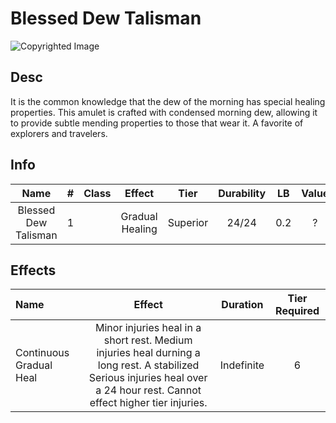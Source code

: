 # Blessed Dew Talisman

![Copyrighted Image](BlessedDewTalisman.png)

## Desc

It is the common knowledge that the dew of the morning has special healing properties. This amulet is crafted with condensed morning dew, allowing it to provide subtle mending properties to those that wear it. A favorite of explorers and travelers.

## Info

|         Name         | # | Class |     Effect     |   Tier   | Durability | LB | Value |
| :------------------: | :-: | :---: | :-------------: | :------: | :--------: | :-: | :---: |
| Blessed Dew Talisman | 1 |      | Gradual Healing | Superior |   24/24   | 0.2 |   ?   |

## Effects

| Name                    |                                                                                   Effect                                                                                   |  Duration  | Tier Required |
| :---------------------- | :------------------------------------------------------------------------------------------------------------------------------------------------------------------------: | :--------: | :-----------: |
| Continuous Gradual Heal | Minor injuries heal in a short rest. Medium injuries heal durning a long rest. A stabilized Serious injuries heal over a 24 hour rest. Cannot effect higher tier injuries. | Indefinite |       6       |
